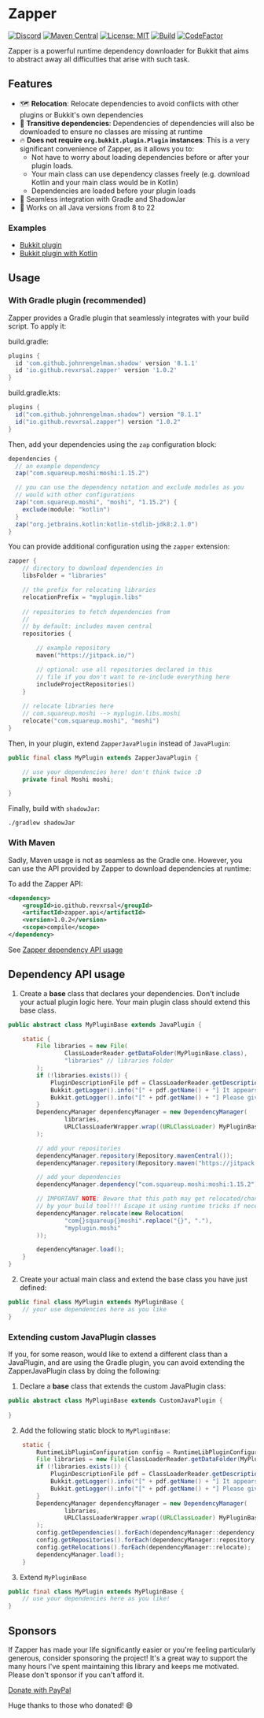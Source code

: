 # Zapper

[![Discord](https://discord.com/api/guilds/939962855476846614/widget.png)](https://discord.gg/pEGGF785zp)
[![Maven Central](https://img.shields.io/maven-metadata/v/https/repo1.maven.org/maven2/io/github/revxrsal/zapper.api/maven-metadata.xml.svg?label=maven%20central&colorB=brightgreen)](https://search.maven.org/artifact/io.github.revxrsal/zapper.api)
[![License: MIT](https://img.shields.io/badge/License-MIT-yellow.svg)](https://opensource.org/licenses/MIT)
[![Build](https://github.com/Revxrsal/Zapper/actions/workflows/build.yml/badge.svg)](https://github.com/Revxrsal/Zapper/actions/workflows/build.yml)
[![CodeFactor](https://www.codefactor.io/repository/github/revxrsal/zapper/badge)](https://www.codefactor.io/repository/github/revxrsal/zapper)

Zapper is a powerful runtime dependency downloader for Bukkit that aims to abstract away all difficulties that arise
with such task.

## Features

- 🗺️ **Relocation**: Relocate dependencies to avoid conflicts with other plugins or Bukkit's own dependencies
- 🚌 **Transitive dependencies**: Dependencies of dependencies will also be downloaded to ensure no classes are missing
  at runtime
- 🔥 **Does not require `org.bukkit.plugin.Plugin` instances**: This is a very significant convenience of Zapper, as it
  allows you to:
    - Not have to worry about loading dependencies before or after your plugin loads.
    - Your main class can use dependency classes freely (e.g. download Kotlin and your main class would be in Kotlin)
    - Dependencies are loaded before your plugin loads
- 🐘 Seamless integration with Gradle and ShadowJar
- 🍵 Works on all Java versions from 8 to 22

### Examples
- [Bukkit plugin](/tree/main/examples/bukkit-java)
- [Bukkit plugin with Kotlin](/tree/main/examples/bukkit-kotlin)

## Usage


### With Gradle plugin (recommended)

Zapper provides a Gradle plugin that seamlessly integrates with your build script. To apply it:

build.gradle:

```groovy
plugins {
  id 'com.github.johnrengelman.shadow' version '8.1.1'
  id 'io.github.revxrsal.zapper' version '1.0.2'
}
```

build.gradle.kts:

```groovy
plugins {
  id("com.github.johnrengelman.shadow") version "8.1.1"
  id("io.github.revxrsal.zapper") version "1.0.2"
}
```

Then, add your dependencies using the `zap` configuration block:

```groovy
dependencies {
  // an example dependency
  zap("com.squareup.moshi:moshi:1.15.2")

  // you can use the dependency notation and exclude modules as you
  // would with other configurations
  zap("com.squareup.moshi", "moshi", "1.15.2") {
    exclude(module: "kotlin")
  }
  zap("org.jetbrains.kotlin:kotlin-stdlib-jdk8:2.1.0")
}
```

You can provide additional configuration using the `zapper` extension:

```kt
zapper {
    // directory to download dependencies in
    libsFolder = "libraries"

    // the prefix for relocating libraries
    relocationPrefix = "myplugin.libs"
  
    // repositories to fetch dependencies from
    // 
    // by default: includes maven central
    repositories {

        // example repository
        maven("https://jitpack.io/")

        // optional: use all repositories declared in this
        // file if you don't want to re-include everything here
        includeProjectRepositories()
    }
  
    // relocate libraries here
    // com.squareup.moshi --> myplugin.libs.moshi
    relocate("com.squareup.moshi", "moshi")
}
```

Then, in your plugin, extend `ZapperJavaPlugin` instead of `JavaPlugin`:

```java
public final class MyPlugin extends ZapperJavaPlugin {

    // use your dependencies here! don't think twice :D
    private final Moshi moshi;

}
```

Finally, build with `shadowJar`:
```shell
./gradlew shadowJar
```

### With Maven

Sadly, Maven usage is not as seamless as the Gradle one. However, you can use the API
provided by Zapper to download dependencies at runtime:

To add the Zapper API:

```xml
<dependency>
    <groupId>io.github.revxrsal</groupId>
    <artifactId>zapper.api</artifactId>
    <version>1.0.2</version>
    <scope>compile</scope>
</dependency>
```

See [Zapper dependency API usage](#dependency-api-usage)

## Dependency API usage

1. Create a **base** class that declares your dependencies. Don't include your actual plugin logic here. Your main plugin class should extend this base class.

```java
public abstract class MyPluginBase extends JavaPlugin { 

    static {
        File libraries = new File(
                ClassLoaderReader.getDataFolder(MyPluginBase.class),
                "libraries" // libraries folder
        );
        if (!libraries.exists()) {
            PluginDescriptionFile pdf = ClassLoaderReader.getDescription(ZapperJavaPlugin.class);
            Bukkit.getLogger().info("[" + pdf.getName() + "] It appears you're running " + pdf.getName() + " for the first time.");
            Bukkit.getLogger().info("[" + pdf.getName() + "] Please give me a few seconds to install dependencies. This is a one-time process.");
        }
        DependencyManager dependencyManager = new DependencyManager(
                libraries,
                URLClassLoaderWrapper.wrap((URLClassLoader) MyPluginBase.class.getClassLoader())
        );

        // add your repositories
        dependencyManager.repository(Repository.mavenCentral());
        dependencyManager.repository(Repository.maven("https://jitpack.io"));

        // add your dependencies
        dependencyManager.dependency("com.squareup.moshi:moshi:1.15.2");

        // IMPORTANT NOTE: Beware that this path may get relocated/changed
        // by your build tool!!! Escape it using runtime tricks if necessary
        dependencyManager.relocate(new Relocation(
                "com{}squareup{}moshi".replace("{}", "."),
                "myplugin.moshi"
        ));

        dependencyManager.load();
    }
}
```

2. Create your actual main class and extend the base class you have just defined:

```java
public final class MyPlugin extends MyPluginBase {
    // your use dependencies here as you like
}
```

### Extending custom JavaPlugin classes
If you, for some reason, would like to extend a different class than a JavaPlugin, and are using the Gradle plugin, you can avoid extending the ZapperJavaPlugin class by doing the following:
1. Declare a **base** class that extends the custom JavaPlugin class:
```java
public abstract class MyPluginBase extends CustomJavaPlugin {
    
}
```

2. Add the following static block to `MyPluginBase`:
```java
    static {
        RuntimeLibPluginConfiguration config = RuntimeLibPluginConfiguration.parse();
        File libraries = new File(ClassLoaderReader.getDataFolder(MyPluginBase.class), config.getLibsFolder());
        if (!libraries.exists()) {
            PluginDescriptionFile pdf = ClassLoaderReader.getDescription(MyPluginBase.class);
            Bukkit.getLogger().info("[" + pdf.getName() + "] It appears you're running " + pdf.getName() + " for the first time.");
            Bukkit.getLogger().info("[" + pdf.getName() + "] Please give me a few seconds to install dependencies. This is a one-time process.");
        }
        DependencyManager dependencyManager = new DependencyManager(
                libraries,
                URLClassLoaderWrapper.wrap((URLClassLoader) MyPluginBase.class.getClassLoader())
        );
        config.getDependencies().forEach(dependencyManager::dependency);
        config.getRepositories().forEach(dependencyManager::repository);
        config.getRelocations().forEach(dependencyManager::relocate);
        dependencyManager.load();
    }
```
3. Extend `MyPluginBase`
```java
public final class MyPlugin extends MyPluginBase {
    // use your dependencies here as you like!
}
```

## Sponsors

If Zapper has made your life significantly easier or you're feeling particularly generous, consider sponsoring the
project! It's a great way to support the many hours I've spent maintaining this library and keeps me motivated. Please
don't sponsor if you can't afford it.

[Donate with PayPal](https://www.paypal.me/Recxrsion)

Huge thanks to those who donated! 😄

